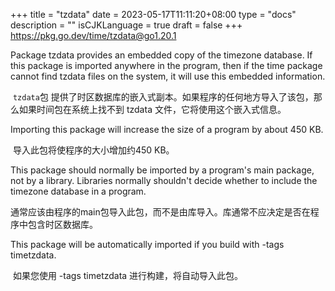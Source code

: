 +++
title = "tzdata"
date = 2023-05-17T11:11:20+08:00
type = "docs"
description = ""
isCJKLanguage = true
draft = false
+++
https://pkg.go.dev/time/tzdata@go1.20.1

Package tzdata provides an embedded copy of the timezone database. If this package is imported anywhere in the program, then if the time package cannot find tzdata files on the system, it will use this embedded information.

​	`tzdata`包 提供了时区数据库的嵌入式副本。如果程序的任何地方导入了该包，那么如果时间包在系统上找不到 tzdata 文件，它将使用这个嵌入式信息。

Importing this package will increase the size of a program by about 450 KB.

​	导入此包将使程序的大小增加约450 KB。

This package should normally be imported by a program's main package, not by a library. Libraries normally shouldn't decide whether to include the timezone database in a program.

​	通常应该由程序的main包导入此包，而不是由库导入。库通常不应决定是否在程序中包含时区数据库。

This package will be automatically imported if you build with -tags timetzdata.

​	如果您使用 -tags timetzdata 进行构建，将自动导入此包。